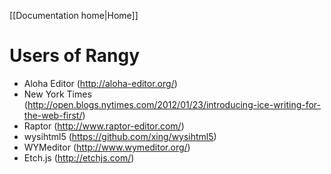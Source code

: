 
[[Documentation home|Home]] 

# Users of Rangy

  * Aloha Editor (http://aloha-editor.org/)
  * New York Times (http://open.blogs.nytimes.com/2012/01/23/introducing-ice-writing-for-the-web-first/)
  * Raptor (http://www.raptor-editor.com/)
  * wysihtml5 (https://github.com/xing/wysihtml5)
  * WYMeditor (http://www.wymeditor.org/)
  * Etch.js (http://etchjs.com/)
